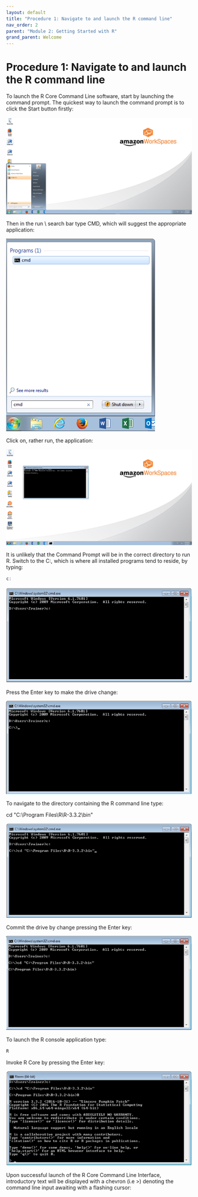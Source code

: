 ```yaml
---
layout: default
title: "Procedure 1: Navigate to and launch the R command line"
nav_order: 2
parent: "Module 2: Getting Started with R"
grand_parent: Welcome
---
```


# Procedure 1: Navigate to and launch the R command line

To launch the R Core Command Line software, start by launching the command prompt.  The quickest way to launch the command prompt is to click the Start button firstly:

![img.png](img.png)

Then in the run \ search bar type CMD,  which will suggest the appropriate application:

![img_1.png](img_1.png)

Click on, rather run, the application:

![img_2.png](img_2.png)

It is unlikely that the Command Prompt will be in the correct directory to run R.  Switch to the C:, which is where all installed programs tend to reside, by typing:

``` r
c:
```

![img_3.png](img_3.png)

Press the Enter key to make the drive change:

![img_4.png](img_4.png)

To navigate to the directory containing the R command line type:

cd "C:\Program Files\R\R-3.3.2\bin"

![img_5.png](img_5.png)

Commit the drive by change pressing the Enter key:

![img_6.png](img_6.png)

To launch the R console application type:

``` r
R
```

Invoke R Core by pressing the Enter key:

![img_7.png](img_7.png)

Upon successful launch of the R Core Command Line Interface, introductory text will be displayed with a chevron (i.e >) denoting the command line input awaiting with a flashing cursor:
